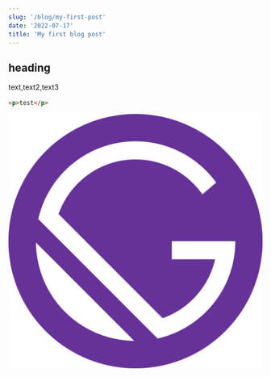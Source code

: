 ```yaml
---
slug: '/blog/my-first-post'
date: '2022-07-17'
title: 'My first blog post'
---
```


## heading

text,text2,text3

```html
<p>test</p>
```

![icon](./icon.jpg)
